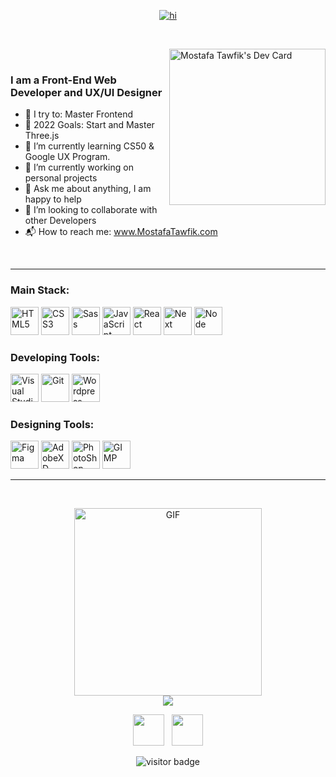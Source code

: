 <p align="center">
  <a href="https://www.mostafatawfik.com/" target="_blank"><img src="https://i.imgur.com/pOPigDP.gif" alt="hi"></a>
</p>

<br>

<!--
How to make this gif ?
I made my with https://codesandbox.io/s/github-profile-2ijk7
Then i recorded my screen to gif on Mac with Quicktime  and save result to [assets/github.mov](assets/github.mov)
This [gist](https://gist.github.com/tskaggs/6394639) help me to create a dedicated command that convert MOV to GIF.
Type this command `make generate-gif` to generate [assets/github.gif](assets/github.gif)

Creadits to Mathieu Ledru
-->

<!-- <img align="right" height="250px" alt="GIF" src="https://media3.giphy.com/media/L8K62iTDkzGX6/giphy.gif?cid=790b7611f9c84527a8a139d0489f1943b46318c5e2673b32&rid=giphy.gif&ct=g" /> -->
<a href="https://app.daily.dev/m8ustafa"><img src="https://api.daily.dev/devcards/985a10b197eb41f3bb6a64de8549c8ac.png?r=r91" align="right" width="250" alt="Mostafa Tawfik's Dev Card"/></a>

<br>

### I am a Front-End Web Developer and UX/UI Designer
- 🧗 I try to: Master Frontend
- 🥅 2022 Goals: Start and Master Three.js
- 🌱 I’m currently learning CS50 & Google UX Program.
- 🔭 I’m currently working on personal projects
- 💬 Ask me about anything, I am happy to help
- 👯 I’m looking to collaborate with other Developers
- 📬 How to reach me: www.MostafaTawfik.com

<br>

<hr>

### Main Stack: 

<p align="left">
<img alt="HTML5" width="45px" src="https://api.iconify.design/vscode-icons/file-type-html.svg" />
<img alt="CSS3" width="45px" src="https://api.iconify.design/vscode-icons/file-type-css.svg" />
<img alt="Sass" width="45px" src="https://api.iconify.design/logos/sass.svg" />
<img alt="JavaScript" width="45px" src="https://api.iconify.design/logos/javascript.svg"/>
<img alt="React" width="45px" src="https://api.iconify.design/logos/react.svg"/>
<img alt="Next" width="45px" src='https://api.iconify.design/file-icons/nextjs.svg?color=white'/>
<img alt="Node" width="45px" src='https://api.iconify.design/logos/nodejs-icon.svg'/>
</p>

### Developing Tools: 

<p align="left">
<img alt="Visual Studio Code" width="45px" src="https://api.iconify.design/vscode-icons/file-type-vscode.svg" />
<img alt="Git" width="45px" src="https://api.iconify.design/logos/git-icon.svg"/>
<img alt="Wordpress" width="45px" src="https://api.iconify.design/bi/wordpress.svg?color=white"/>
</p>

### Designing Tools: 

<p align="left">
<img alt="Figma" width="45px" src="https://cdn-icons-png.flaticon.com/512/5968/5968705.png"/>
<img alt="AdobeXD" width="45px" src='https://api.iconify.design/simple-icons/adobexd.svg?color=purple'/>
<img alt="PhotoShop" width="45px" src="https://cdn-icons-png.flaticon.com/512/5968/5968520.png"/>
<img alt="GIMP" width="45px" src="https://cdn2.iconfinder.com/data/icons/humano2/128x128/apps/gimp.png"/>
</p>

<hr>

<br>

<p align="center">
  <img height="300px" alt="GIF" src="https://github-readme-stats.vercel.app/api/top-langs/?username=Mostafa-Tawfik&show_icons=true&theme=swift" />
  <br>
  <img src="https://github-readme-stats.vercel.app/api?username=mostafa-tawfik&show_icons=true&theme=swift&count_private=true">
</p>


<p align='center'>
<a href="https://twitter.com/Mostafa__Tawfik" target="_blank"><img height="50" src="https://img.icons8.com/color/96/000000/twitter-squared.png"></a>&nbsp;&nbsp;
<a href="https://www.linkedin.com/in/m8ustafa-tawfik/" target="_blank"><img height="50" src="https://img.icons8.com/color/96/000000/linkedin.png"></a>
</p>

<p  align="center">
  <img src="https://visitor-badge.glitch.me/badge?page_id=Mostafa-Tawfik.Mostafa-Tawfik" alt="visitor badge"/>
</p>
